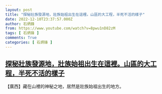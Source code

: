 ```yaml
---
layout: post
title: "探秘壯族發源地，壯族始祖出生在這裡。山區的大工程，半死不活的樣子"
date: 2022-12-10T23:37:57.000Z
author: 石炳鋒
from: https://www.youtube.com/watch?v=8pwu1nD82zM
tags: [ 石炳锋 ]
comments: True
categories: [ 石炳锋 ]
---
```

<!--1670715477000-->
[探秘壯族發源地，壯族始祖出生在這裡。山區的大工程，半死不活的樣子](https://www.youtube.com/watch?v=8pwu1nD82zM)
------

<div>
【廣西】藏在山裡的神秘之地，居然是壯族始祖出生的地方。
</div>

